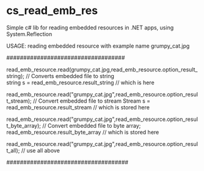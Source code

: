 # cs_read_emb_res
Simple c# lib for reading embedded resources in .NET apps, using System.Reflection


USAGE:
reading embedded resource with example name grumpy_cat.jpg

###################################


read_emb_resource.read(grumpy_cat.jpg,read_emb_resource.option_result_string); // Converts embedded file to string <br>
string s = read_emb_resource.result_string // which is here


read_emb_resource.read("grumpy_cat.jpg",read_emb_resource.option_result_stream); // Convert embedded file to stream
Stream s = read_emb_resource.result_stream // which is stored here


read_emb_resource.read("grumpy_cat.jpg",read_emb_resource.option_result_byte_array); // Convert embedded file to byte array;
read_emb_resource.result_byte_array // which is stored here


read_emb_resource.read("grumpy_cat.jpg",read_emb_resource.option_result_all); // use all above 




####################################
